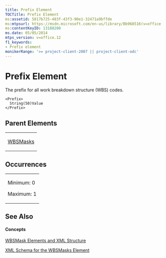 ```yaml
---
title: Prefix Element
TOCTitle: Prefix Element
ms:assetid: 5817b725-483f-43f3-90e1-32471a9bffde
ms:mtpsurl: https://msdn.microsoft.com/en-us/library/Bb968516(v=office.12)
ms:contentKeyID: 13188208
ms.date: 05/05/2014
mtps_version: v=office.12
f1_keywords:
- Prefix element
monikerRange: '>= project-client-2007 || project-client-odc'
---
```


# Prefix Element




The prefix for all work breakdown structure (WBS) codes.

    <Prefix>
      String(50)Value
    </Prefix>

## Parent Elements

<table>
<colgroup>
<col style="width: 100%" />
</colgroup>
<tbody>
<tr class="odd">
<td><p><a href="wbsmasks-element.md">WBSMasks</a></p></td>
</tr>
</tbody>
</table>

## Occurrences

<table>
<colgroup>
<col style="width: 100%" />
</colgroup>
<tbody>
<tr class="odd">
<td><p>Minimum: 0</p>
<p>Maximum: 1</p></td>
</tr>
</tbody>
</table>

## See Also

#### Concepts

[WBSMask Elements and XML Structure](wbsmask-elements-and-xml-structure.md)

[XML Schema for the WBSMasks Element](xml-schema-for-the-wbsmasks-element.md)

